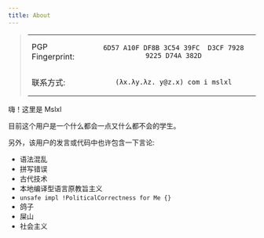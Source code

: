```yaml
---
title: About
---
```

<blockquote>
<center>
<table>
<tr>
<td>PGP Fingerprint:</td>
<td>
<center>

`6D57 A10F DF8B 3C54 39FC  D3CF 7928 9225 D74A 382D`

</center>
</td>

</tr>
<tr>

<td>
联系方式: 
</td>

<td>
<center>

`(λx.λy.λz. y@z.x) com i mslxl`

</center>
</td>
</tr>
</table>
</center>
</blockquote>



嗨！这里是 Mslxl

目前这个用户是一个什么都会一点又什么都不会的学生。

另外，该用户的发言或代码中也许包含一下言论:

- 语法混乱
- 拼写错误
- 古代技术
- 本地编译型语言原教旨主义
- `unsafe impl !PoliticalCorrectness for Me {}`
- 鸽子
- 屎山
- 社会主义
